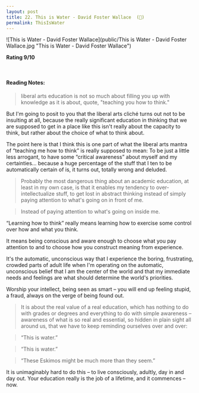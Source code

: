 ```yaml
---
layout: post
title: 22. This is Water - David Foster Wallace  (📱)
permalink: ThisIsWater
---
```


![This is Water - David Foster Wallace](public/This is Water - David Foster Wallace.jpg "This is Water - David Foster Wallace")

**Rating 9/10**

<br>

#### Reading Notes:

> liberal arts education is not so much about filling you up with knowledge as it is about, quote, "teaching you how to think."

But I'm going to posit to you that the liberal arts cliché turns out not to be insulting at all, because the really significant education in thinking that we are supposed to get in a place like this isn't really about the capacity to think, but rather about the choice of what to think about.

The point here is that I think this is one part of what the liberal arts mantra of “teaching me how to think” is really supposed to mean: To be just a little less arrogant, to have some “critical awareness” about myself and my certainties... because a huge percentage of the stuff that I ten to be automatically certain of is, it turns out, totally wrong and deluded.

> Probably the most dangerous thing about an academic education, at least in my own case, is that it enables my tendency to over-intellectualize stuff, to get lost in abstract thinking instead of simply paying attention to what's going on in front of me.

> Instead of paying attention to what's going on inside me.

“Learning how to think” really means learning how to exercise some control over how and what you think.

It means being conscious and aware enough to choose what you pay attention to and to choose how you construct meaning from experience.

It's the automatic, unconscious way that I experience the boring, frustrating, crowded parts of adult life when I'm operating on the automatic, unconscious belief that I am the center of the world and that my immediate needs and feelings are what should determine the world's priorities.

Worship your intellect, being seen as smart – you will end up feeling stupid, a fraud, always on the verge of being found out.

> It is about the real value of a real education, which has nothing to do with grades or degrees and everything to do with simple awareness – awareness of what is so real and essential, so hidden in plain sight all around us, that we have to keep reminding ourselves over and over:

> “This is water.”

> “This is water.”

> “These Eskimos might be much more than they seem.”

It is unimaginably hard to do this – to live consciously, adultly, day in and day out.
Your education really is the job of a lifetime, and it commences – now.
